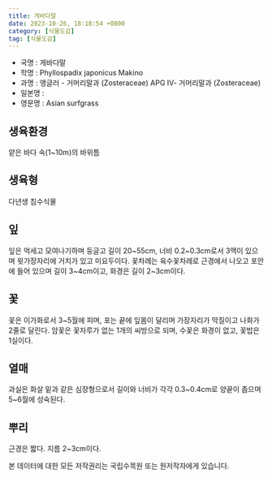 ```yaml
---
title: 게바다말
date: 2023-10-26, 18:18:54 +0800
category: [식물도감]
tag: [식물도감]
---
```




- 국명 : 게바다말
- 학명 : Phyllospadix japonicus Makino
- 과명 : 앵글러 - 거머리말과 (Zosteraceae) APG Ⅳ- 거머리말과 (Zosteraceae)
- 일본명 : 
- 영문명 : Asian surfgrass


## 생육환경
얕은 바다 속(1~10m)의 바위틈
## 생육형
다년생 침수식물
## 잎
잎은 억세고 모여나기하며 둥글고 길이 20~55cm, 너비 0.2~0.3cm로서 3맥이 있으며 윗가장자리에 거치가 있고 미요두이다. 꽃차례는 육수꽃차례로 근경에서 나오고 포안에 들어 있으며 길이 3~4cm이고, 화경은 길이 2~3cm이다.
## 꽃
꽃은 이가화로서 3~5월에 피며, 포는 끝에 잎몸이 달리며 가장자리가 막질이고 나화가 2줄로 달린다. 암꽃은 꽃자루가 없는 1개의 씨방으로 되며, 수꽃은 화경이 없고, 꽃밥은 1실이다.
## 열매
과실은 화살 밑과 같은 심장형으로서 길이와 너비가 각각 0.3~0.4cm로 양끝이 좁으며 5~6월에 성숙된다.
## 뿌리
근경은 짧다. 지름 2~3cm이다.






본 데이터에 대한 모든 저작권리는 국립수목원 또는 원저작자에게 있습니다.
